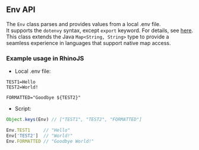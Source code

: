## Env API

The `Env` class parses and provides values from a local .env file.  
It supports the `dotenvy` syntax, except `export` keyword. For details, see [here](https://hexdocs.pm/dotenvy/dotenv-file-format.html).   
This class extends the Java `Map<String, String>` type to provide a seamless experience in languages that support native map access.

### Example usage in RhinoJS

+ Local .env file:
```dotenv
TEST1=Hello
TEST2=World!

FORMATTED="Goodbye ${TEST2}"
```
+ Script:
```js
Object.keys(Env) // ["TEST1", "TEST2", "FORMATTED"]

Env.TEST1     // "Hello"
Env['TEST2']  // "World!"
Env.FORMATTED // "Goodbye World!"
```